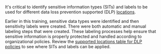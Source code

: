 It's critical to identify sensitive information types (SITs) and labels to be used for different data loss prevention supported (DLP) [locations](/purview/dlp-policy-reference#locations).

Earlier in this training, sensitive data types were identified and then sensitivity labels were created. There were both automatic and manual labeling steps that were created. These labeling processes help ensure that sensitive information is properly protected and handled according to organizational policies. Review the [supported locations table for DLP policies](/purview/dlp-policy-reference#locations) to see where SITs and labels can be applied.
